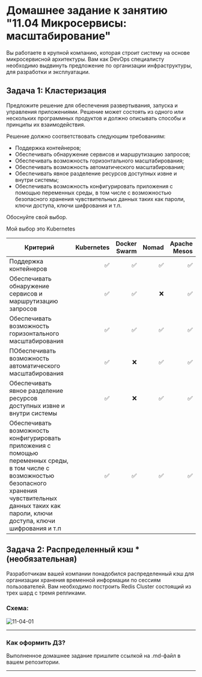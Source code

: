 
# Домашнее задание к занятию "11.04 Микросервисы: масштабирование"

Вы работаете в крупной компанию, которая строит систему на основе микросервисной архитектуры.
Вам как DevOps специалисту необходимо выдвинуть предложение по организации инфраструктуры, для разработки и эксплуатации.

## Задача 1: Кластеризация

Предложите решение для обеспечения развертывания, запуска и управления приложениями.
Решение может состоять из одного или нескольких программных продуктов и должно описывать способы и принципы их взаимодействия.

Решение должно соответствовать следующим требованиям:
- Поддержка контейнеров;
- Обеспечивать обнаружение сервисов и маршрутизацию запросов;
- Обеспечивать возможность горизонтального масштабирования;
- Обеспечивать возможность автоматического масштабирования;
- Обеспечивать явное разделение ресурсов доступных извне и внутри системы;
- Обеспечивать возможность конфигурировать приложения с помощью переменных среды, в том числе с возможностью безопасного хранения чувствительных данных таких как пароли, ключи доступа, ключи шифрования и т.п.

Обоснуйте свой выбор.

Мой выбор это Kubernetes

| Критерий | Kubernetes |  Docker Swarm | Nomad|Apache Mesos|
|----------|------:|----------:|-----------:|-------:|
|Поддержка контейнеров|:white_check_mark:|:white_check_mark:|:white_check_mark:|:white_check_mark:|
|Обеспечивать обнаружение сервисов и маршрутизацию запросов|:white_check_mark:|:white_check_mark:|:x:|:white_check_mark:|
|Обеспечивать возможность горизонтального масштабирования|:white_check_mark:|:white_check_mark:|:white_check_mark:|:white_check_mark:|
|ПОбеспечивать возможность автоматического масштабирования|:white_check_mark:|:x:|:white_check_mark:|:white_check_mark:|
|Обеспечивать явное разделение ресурсов доступных извне и внутри системы|:white_check_mark:|:x:|:white_check_mark:|:white_check_mark:|
|Обеспечивать возможность конфигурировать приложения с помощью переменных среды, в том числе с возможностью безопасного хранения чувствительных данных таких как пароли, ключи доступа, ключи шифрования и т.п|:white_check_mark:|:white_check_mark:|:white_check_mark:|:white_check_mark:|


## Задача 2: Распределенный кэш * (необязательная)

Разработчикам вашей компании понадобился распределенный кэш для организации хранения временной информации по сессиям пользователей.
Вам необходимо построить Redis Cluster состоящий из трех шард с тремя репликами.

### Схема:

![11-04-01](https://user-images.githubusercontent.com/1122523/114282923-9b16f900-9a4f-11eb-80aa-61ed09725760.png)

---

### Как оформить ДЗ?

Выполненное домашнее задание пришлите ссылкой на .md-файл в вашем репозитории.

---